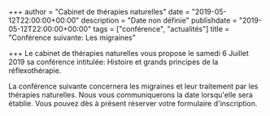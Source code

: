 +++
author = "Cabinet de thérapies naturelles"
date = "2019-05-12T22:00:00+00:00"
description = "Date non définie"
publishdate = "2019-05-12T22:00:00+00:00"
tags = ["conférence", "actualités"]
title = "Conférence suivante: Les migraines"

+++
Le cabinet de thérapies naturelles vous propose le samedi 6 Juillet 2019 sa conférence intitulée: Histoire et grands principes de la réflexothérapie. 

La conférence suivante concernera les migraines et leur traitement par les thérapies naturelles. Nous vous communiquerons la date lorsqu'elle sera établie. Vous pouvez dès à présent réserver votre formulaire d'inscription. 